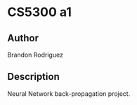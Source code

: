 
# CS5300 a1


## Author
Brandon Rodriguez


## Description

Neural Network back-propagation project.


